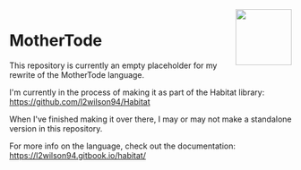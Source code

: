 <img align="right" height="100" src="http://todepond.com/IMG/bluetode.png">

# MotherTode
This repository is currently an empty placeholder for my rewrite of the MotherTode language.

I'm currently in the process of making it as part of the Habitat library: https://github.com/l2wilson94/Habitat

When I've finished making it over there, I may or may not make a standalone version in this repository.

For more info on the language, check out the documentation: https://l2wilson94.gitbook.io/habitat/
